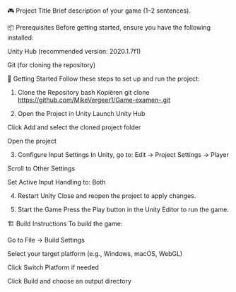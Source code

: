 🎮 Project Title
Brief description of your game (1–2 sentences).

📦 Prerequisites
Before getting started, ensure you have the following installed:

Unity Hub (recommended version: 2020.1.7f1)

Git (for cloning the repository)

🚀 Getting Started
Follow these steps to set up and run the project:

1. Clone the Repository
bash
Kopiëren
git clone https://github.com/MikeVergeer1/Game-examen-.git

2. Open the Project in Unity
Launch Unity Hub

Click Add and select the cloned project folder

Open the project

3. Configure Input Settings
In Unity, go to:
Edit → Project Settings → Player

Scroll to Other Settings

Set Active Input Handling to: Both

4. Restart Unity
Close and reopen the project to apply changes.

5. Start the Game
Press the Play button in the Unity Editor to run the game.

🏗️ Build Instructions
To build the game:

Go to File → Build Settings

Select your target platform (e.g., Windows, macOS, WebGL)

Click Switch Platform if needed

Click Build and choose an output directory